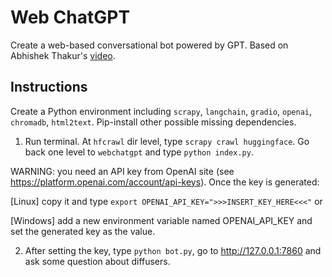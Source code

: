 # Web ChatGPT

Create a web-based conversational bot powered by GPT. Based on Abhishek Thakur's [video](https://www.youtube.com/watch?v=T1hdz3eU3bg).

## Instructions

Create a Python environment including `scrapy`, `langchain`, `gradio`, `openai`, `chromadb`, `html2text`. Pip-install other possible missing dependencies.

1) Run terminal. At `hfcrawl` dir level, type `scrapy crawl huggingface`. Go back one level to `webchatgpt` and type `python index.py`.

WARNING: you need an API key from OpenAI site (see https://platform.openai.com/account/api-keys). Once the key is generated:

[Linux] copy it and type `export OPENAI_API_KEY=">>>INSERT_KEY_HERE<<<"` or

[Windows] add a new environment variable named  OPENAI_API_KEY and set the generated key as the value. 

2) After setting the key, type `python bot.py`, go to http://127.0.0.1:7860 and ask some question about diffusers.




